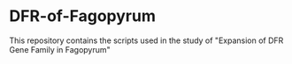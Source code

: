 # DFR-of-Fagopyrum
This repository contains the scripts used in the study of "Expansion of DFR Gene Family in Fagopyrum"
